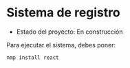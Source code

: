<h1>Sistema de registro</h1>

- Estado del proyecto: En construcción

Para ejecutar el sistema, debes poner:

```nmp install react```
